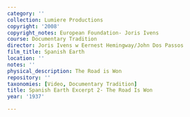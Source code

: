 ```yaml
---
category: ''
collection: Lumiere Productions
copyright: '2008'
copyright_notes: European Foundation- Joris Ivens
course: Documentary Tradition
director: Joris Ivens w Eernest Hemingway/John Dos Passos
film_title: Spanish Earth
location: ''
notes: ''
physical_description: The Road is Won
repository: ''
taxonomies: [Video, Documentary Tradition]
title: Spanish Earth Excerpt 2- The Road Is Won
year: '1937'

---
```

